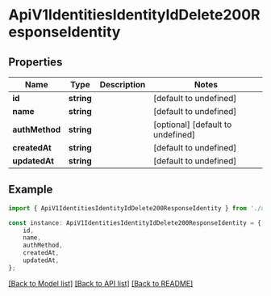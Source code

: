 # ApiV1IdentitiesIdentityIdDelete200ResponseIdentity


## Properties

Name | Type | Description | Notes
------------ | ------------- | ------------- | -------------
**id** | **string** |  | [default to undefined]
**name** | **string** |  | [default to undefined]
**authMethod** | **string** |  | [optional] [default to undefined]
**createdAt** | **string** |  | [default to undefined]
**updatedAt** | **string** |  | [default to undefined]

## Example

```typescript
import { ApiV1IdentitiesIdentityIdDelete200ResponseIdentity } from './api';

const instance: ApiV1IdentitiesIdentityIdDelete200ResponseIdentity = {
    id,
    name,
    authMethod,
    createdAt,
    updatedAt,
};
```

[[Back to Model list]](../README.md#documentation-for-models) [[Back to API list]](../README.md#documentation-for-api-endpoints) [[Back to README]](../README.md)
